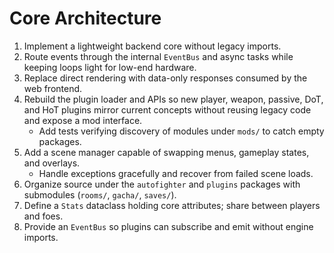 # Core Architecture

1. Implement a lightweight backend core without legacy imports.
2. Route events through the internal `EventBus` and async tasks while keeping loops light for low-end hardware.
3. Replace direct rendering with data-only responses consumed by the web frontend.
4. Rebuild the plugin loader and APIs so new player, weapon, passive, DoT, and HoT plugins mirror current concepts without reusing legacy code and expose a mod interface.
   - Add tests verifying discovery of modules under `mods/` to catch empty packages.
5. Add a scene manager capable of swapping menus, gameplay states, and overlays.
   - Handle exceptions gracefully and recover from failed scene loads.
6. Organize source under the `autofighter` and `plugins` packages with submodules (`rooms/`, `gacha/`, `saves/`).
7. Define a `Stats` dataclass holding core attributes; share between players and foes.
8. Provide an `EventBus` so plugins can subscribe and emit without engine imports.
